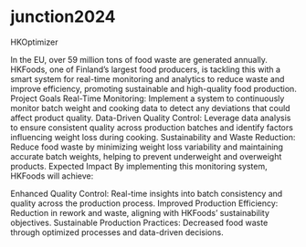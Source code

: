 # junction2024

HKOptimizer

In the EU, over 59 million tons of food waste are generated annually. HKFoods, one of Finland’s largest food producers, is tackling this with a smart system for real-time monitoring and analytics to reduce waste and improve efficiency, promoting sustainable and high-quality food production.
Project Goals
Real-Time Monitoring: Implement a system to continuously monitor batch weight and cooking data to detect any deviations that could affect product quality.
Data-Driven Quality Control: Leverage data analysis to ensure consistent quality across production batches and identify factors influencing weight loss during cooking.
Sustainability and Waste Reduction: Reduce food waste by minimizing weight loss variability and maintaining accurate batch weights, helping to prevent underweight and overweight products.
Expected Impact
By implementing this monitoring system, HKFoods will achieve:

Enhanced Quality Control: Real-time insights into batch consistency and quality across the production process.
Improved Production Efficiency: Reduction in rework and waste, aligning with HKFoods’ sustainability objectives.
Sustainable Production Practices: Decreased food waste through optimized processes and data-driven decisions.
